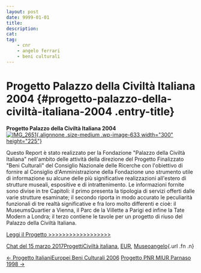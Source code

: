 ```yaml
---
layout: post
date: 9999-01-01
title:
description:
cat:
tag:
    - cnr
    - angelo ferrari
    - beni culturali
---
```

Progetto Palazzo della Civiltà Italiana 2004 {#progetto-palazzo-della-civiltà-italiana-2004 .entry-title}
============================================

**Progetto Palazzo della Civiltà Italiana 2004**\
[![IMG\_2651](wp-content/uploads/2017/03/IMG_2651-300x225.jpg){.alignnone .size-medium .wp-image-633 width="300" height="225"}](wp-content/uploads/2017/03/IMG_2651.jpg)

Questo Report è stato realizzato per la Fondazione "Palazzo della Civiltà Italiana"  nell'ambito delle attività della direzione del Progetto Finalizzato "Beni Culturali" del Consiglio Nazionale delle Ricerche con l'obiettivo di fornire al Consiglio d'Amministrazione  della Fondazione uno strumento utile di informazione su alcune delle più significative realizzazioni all'estero di strutture museali, espositive e di  intrattenimento. Le informazioni fornite sono divise in tre Capitoli: il primo presenta la tipologia di servizi offerti dalle varie strutture esaminate; il secondo riporta in modo accurato le peculiarità funzionali di tre realtà significative e fra loro molto differenti e cioè: il MuseumsQuartier   a Vienna, il Parc de la Villette a Parigi ed infine la Tate Modern a Londra; il terzo contiene le tavole per un progetto di riuso del Palazzo della Civiltà Italiana.

[Leggi il Progetto \>\>\>\>\>\>\>\>\>\>\>\>\>\>\>\>\>\>](wp-content/uploads/2017/03/Progetto-Palazzo-Civilta-Italiana-2004.pdf)

[Chat del 15 marzo 2017](indexa123.html?p=631 "Permalink a Progetto Palazzo della Civiltà Italiana 2004")[Progetti](index0b40.html?cat=9)[Civiltà italiana](indexdcf7.html?tag=civilta-italiana), [EUR](index21eb.html?tag=eur), [Museo](index304a.html?tag=museo)[angelo](indexcd64.html?author=1 "Vedi tutti gli articoli di angelo"){.url .fn .n}

[← Progetto ItalianiEuropei Beni Culturali 2006](indexf763.html?p=627) [Progetto PNR MIUR Parnaso 1998 →](index0ae0.html?p=648)


